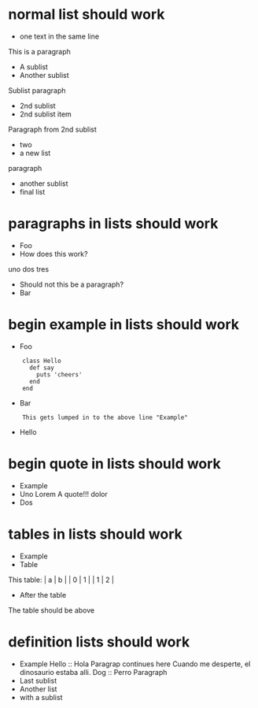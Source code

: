 # normal list should work

 * one
text in the same line

This is a paragraph
  * A sublist
   * Another sublist

Sublist paragraph
  * 2nd sublist
   * 2nd sublist item

Paragraph from 2nd sublist
 * two
  * a new list

paragraph
  * another sublist
 * final list
# paragraphs in lists should work

 * Foo
  * How does this work?

uno dos tres
  * Should not this be a paragraph?
 * Bar

# begin example in lists should work

 * Foo
```
    class Hello
      def say
        puts 'cheers'
      end
    end
```
 * Bar
```
    This gets lumped in to the above line "Example"
```
 * Hello

# begin quote in lists should work

 * Example
  * Uno
Lorem
A quote!!!
dolor
  * Dos

# tables in lists should work

 * Example
  * Table

This table:
| a | b |
| 0 | 1 |
| 1 | 2 |

 * After the table

The table should be above

# definition lists should work

 * Example
Hello :: Hola
Paragrap continues here
Cuando me desperte, el dinosaurio estaba alli.
Dog :: Perro
Paragraph
  * Last sublist
 * Another list
  * with a sublist
